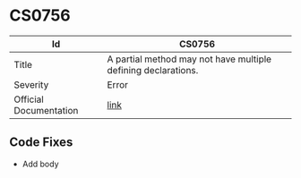 # CS0756

| Id                     | CS0756                                                            |
| ---------------------- | ----------------------------------------------------------------- |
| Title                  | A partial method may not have multiple defining declarations\.    |
| Severity               | Error                                                             |
| Official Documentation | [link](http://docs.microsoft.com/en-us/dotnet/csharp/misc/cs0756) |

## Code Fixes

* Add body

